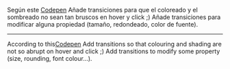 Según este [Codepen](https://codepen.io/adalab/pen/XVXGVN?editors=1100)
Añade transiciones para que el coloreado y el sombreado no sean tan bruscos en hover y click ;)
Añade transiciones para modificar alguna propiedad (tamaño, redondeado, color de fuente).

---

According to this[Codepen](https://codepen.io/adalab/pen/XVXGVN?editors=1100)
Add transitions so that colouring and shading are not so abrupt on hover and click ;)
Add transitions to modify some property (size, rounding, font colour...).
